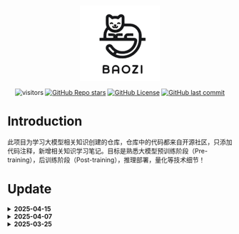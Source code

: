 <div align="center">

![logo](./images/logo.png)

</div>

<div align="center">

![visitors](https://visitor-badge.laobi.icu/badge?page_id=zhumaidang.baozi)
[![GitHub Repo stars](https://img.shields.io/github/stars/zhumaidang/baozi?style=social)](https://github.com/zhumaidang/baozi/stargazers)
[![GitHub License](https://img.shields.io/github/license/zhumaidang/baozi)](https://github.com/zhumaidang/baozi/blob/dev/LICENSE)
[![GitHub last commit](https://img.shields.io/github/last-commit/zhumaidang/baozi)](https://github.com/zhumaidang/baozi/commits/dev)

</div>

# Introduction

此项目为学习大模型相关知识创建的仓库，仓库中的代码都来自开源社区，只添加代码注释，新增相关知识学习笔记。目标是熟悉大模型预训练阶段（Pre-training），后训练阶段（Post-training），推理部署，量化等技术细节！



# Update

<details close>
<summary> <b>2025-04-15</b></summary>


- MoE：混合专家模型

</details>

<details close>
<summary> <b>2025-04-07</b></summary>

- 分布式训练：单机多卡分布式训练

</details>

<details close>
<summary> <b>2025-03-25</b></summary>

- 分词：基于字符分词、基于词的分词、wordpiece（BPE、BBPE）
- 位置位置：整形编码、零一编码、二进制向量编码、周期函数编码、sin和cos交替编码

</details>



